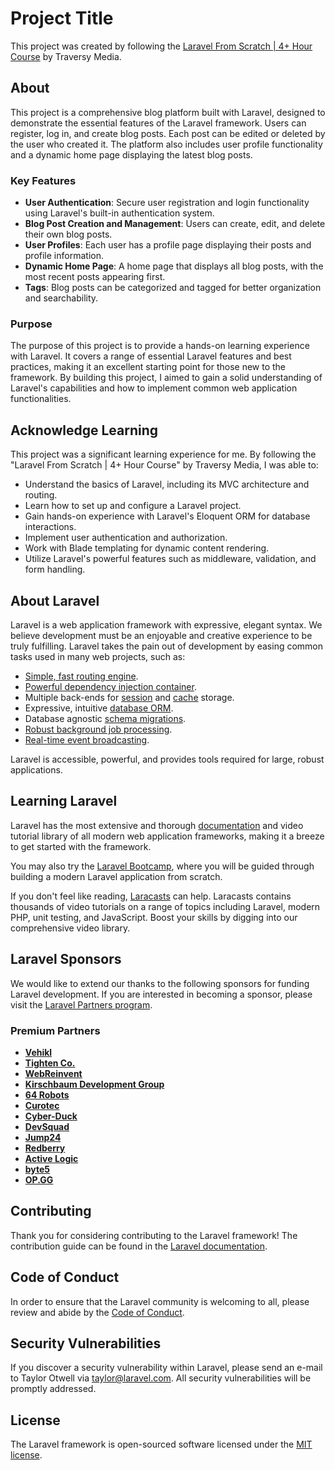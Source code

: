 # Project Title

This project was created by following the [Laravel From Scratch | 4+ Hour Course](https://www.youtube.com/watch?v=MYyJ4PuL4pY&t=13897s) by Traversy Media.

## About

This project is a comprehensive blog platform built with Laravel, designed to demonstrate the essential features of the Laravel framework. Users can register, log in, and create blog posts. Each post can be edited or deleted by the user who created it. The platform also includes user profile functionality and a dynamic home page displaying the latest blog posts.

### Key Features

- **User Authentication**: Secure user registration and login functionality using Laravel's built-in authentication system.
- **Blog Post Creation and Management**: Users can create, edit, and delete their own blog posts.
- **User Profiles**: Each user has a profile page displaying their posts and profile information.
- **Dynamic Home Page**: A home page that displays all blog posts, with the most recent posts appearing first.
- **Tags**: Blog posts can be categorized and tagged for better organization and searchability.

### Purpose

The purpose of this project is to provide a hands-on learning experience with Laravel. It covers a range of essential Laravel features and best practices, making it an excellent starting point for those new to the framework. By building this project, I aimed to gain a solid understanding of Laravel's capabilities and how to implement common web application functionalities.

## Acknowledge Learning

This project was a significant learning experience for me. By following the "Laravel From Scratch | 4+ Hour Course" by Traversy Media, I was able to:

- Understand the basics of Laravel, including its MVC architecture and routing.
- Learn how to set up and configure a Laravel project.
- Gain hands-on experience with Laravel's Eloquent ORM for database interactions.
- Implement user authentication and authorization.
- Work with Blade templating for dynamic content rendering.
- Utilize Laravel's powerful features such as middleware, validation, and form handling.

## About Laravel

Laravel is a web application framework with expressive, elegant syntax. We believe development must be an enjoyable and creative experience to be truly fulfilling. Laravel takes the pain out of development by easing common tasks used in many web projects, such as:

- [Simple, fast routing engine](https://laravel.com/docs/routing).
- [Powerful dependency injection container](https://laravel.com/docs/container).
- Multiple back-ends for [session](https://laravel.com/docs/session) and [cache](https://laravel.com/docs/cache) storage.
- Expressive, intuitive [database ORM](https://laravel.com/docs/eloquent).
- Database agnostic [schema migrations](https://laravel.com/docs/migrations).
- [Robust background job processing](https://laravel.com/docs/queues).
- [Real-time event broadcasting](https://laravel.com/docs/broadcasting).

Laravel is accessible, powerful, and provides tools required for large, robust applications.

## Learning Laravel

Laravel has the most extensive and thorough [documentation](https://laravel.com/docs) and video tutorial library of all modern web application frameworks, making it a breeze to get started with the framework.

You may also try the [Laravel Bootcamp](https://bootcamp.laravel.com), where you will be guided through building a modern Laravel application from scratch.

If you don't feel like reading, [Laracasts](https://laracasts.com) can help. Laracasts contains thousands of video tutorials on a range of topics including Laravel, modern PHP, unit testing, and JavaScript. Boost your skills by digging into our comprehensive video library.

## Laravel Sponsors

We would like to extend our thanks to the following sponsors for funding Laravel development. If you are interested in becoming a sponsor, please visit the [Laravel Partners program](https://partners.laravel.com).

### Premium Partners

- **[Vehikl](https://vehikl.com/)**
- **[Tighten Co.](https://tighten.co)**
- **[WebReinvent](https://webreinvent.com/)**
- **[Kirschbaum Development Group](https://kirschbaumdevelopment.com)**
- **[64 Robots](https://64robots.com)**
- **[Curotec](https://www.curotec.com/services/technologies/laravel/)**
- **[Cyber-Duck](https://cyber-duck.co.uk)**
- **[DevSquad](https://devsquad.com/hire-laravel-developers)**
- **[Jump24](https://jump24.co.uk)**
- **[Redberry](https://redberry.international/laravel/)**
- **[Active Logic](https://activelogic.com)**
- **[byte5](https://byte5.de)**
- **[OP.GG](https://op.gg)**

## Contributing

Thank you for considering contributing to the Laravel framework! The contribution guide can be found in the [Laravel documentation](https://laravel.com/docs/contributions).

## Code of Conduct

In order to ensure that the Laravel community is welcoming to all, please review and abide by the [Code of Conduct](https://laravel.com/docs/contributions#code-of-conduct).

## Security Vulnerabilities

If you discover a security vulnerability within Laravel, please send an e-mail to Taylor Otwell via [taylor@laravel.com](mailto:taylor@laravel.com). All security vulnerabilities will be promptly addressed.

## License

The Laravel framework is open-sourced software licensed under the [MIT license](https://opensource.org/licenses/MIT).
